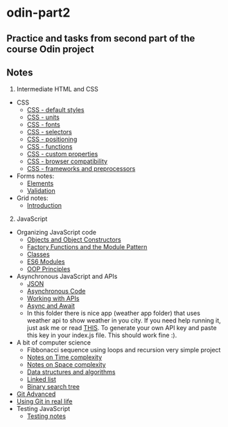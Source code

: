 # odin-part2
## Practice and tasks from second part of the course Odin project 

## Notes
1. Intermediate HTML and CSS 
* CSS
    * [CSS - default styles](int-html-css/CSS/css-reset.md)
    * [CSS - units](int-html-css/CSS/css-units.md)
    * [CSS - fonts](int-html-css/CSS/css-fonts.md)
    * [CSS - selectors](int-html-css/CSS/css-selectors.md)
    * [CSS - positioning](int-html-css/CSS/css-positioning.md)
    * [CSS - functions](int-html-css/CSS/css-functions.md)
    * [CSS - custom properties](int-html-css/CSS/css-custom-properties.md)
    * [CSS - browser compatibility](int-html-css/CSS/css-compatibility.md)
    * [CSS - frameworks and preprocessors](int-html-css/CSS/css-frameworks.md)
* Forms notes:
    * [Elements](int-html-css/Forms/forms.md)
    * [Validation](int-html-css/Forms/forms-validation.md)
* Grid notes:
    * [Introduction](int-html-css/Grid/introduction.md)

2. JavaScript
* Organizing JavaScript code
    * [Objects and Object Constructors](javascript/organizing/object-and-constructors.md)
    * [Factory Functions and the Module Pattern](javascript/organizing/factory-functions-and-module-pattern.md)
    * [Classes](javascript/organizing/classes.md)
    * [ES6 Modules](javascript/organizing/modules.md)
    * [OOP Principles](javascript/organizing/oop-principles.md)
* Asynchronous JavaScript and APIs
    * [JSON](javascript/async-js-and-apis/json.md)
    * [Asynchronous Code](javascript/async-js-and-apis/asynchronous-code.md)
    * [Working with APIs](javascript/async-js-and-apis/working-with-apis.md)
    * [Async and Await](javascript/async-js-and-apis/async-await.md)
    * In this folder there is nice app (weather app folder) that uses weather api to show weather in you city. If you need help running it, just ask me or read [THIS](https://www.theodinproject.com/lessons/node-path-javascript-working-with-apis). To generate your own API key and paste this key in your index.js file. This should work fine :).
* A bit of computer science
    * Fibbonacci sequence using loops and recursion very simple project
    * [Notes on Time complexity](https://www.theodinproject.com/lessons/javascript-time-complexity)
    * [Notes on Space complexity](https://www.theodinproject.com/lessons/javascript-space-complexity)
    * [Data structures and algorithms](https://www.theodinproject.com/lessons/javascript-common-data-structures-and-algorithms)
    * [Linked list](https://www.theodinproject.com/lessons/javascript-linked-lists)
    * [Binary search tree](https://www.theodinproject.com/lessons/javascript-binary-search-trees)
* [Git Advanced](https://www.theodinproject.com/lessons/javascript-a-deeper-look-at-git)
* [Using Git in real life](https://www.theodinproject.com/lessons/javascript-using-git-in-the-real-world)
* Testing JavaScript
    * [Testing notes](javascript/testing/testing.md)
